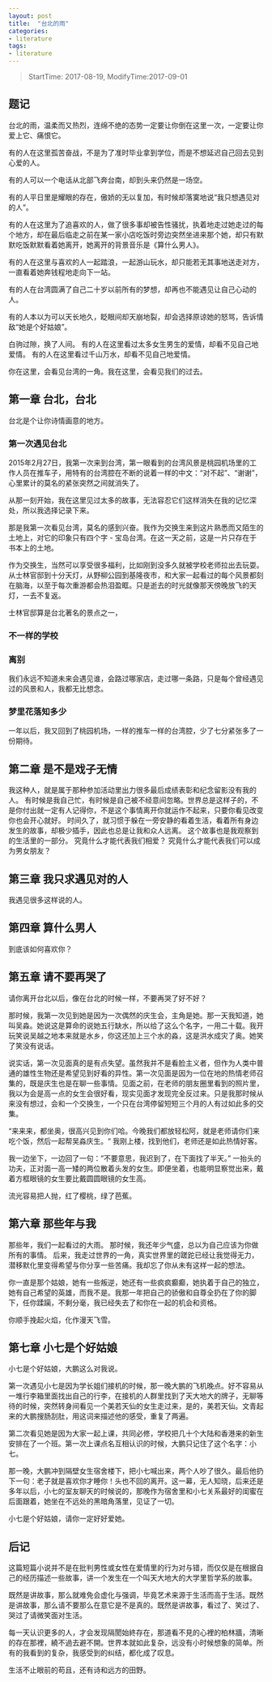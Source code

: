 ```yaml
---
layout: post
title:  "台北的雨"
categories:
- literature
tags:
- literature
---
```


> StartTime: 2017-08-19, ModifyTime:2017-09-01
<!---more--->

## 题记
台北的雨，温柔而又热烈，连绵不绝的态势一定要让你倒在这里一次，一定要让你爱上它、痛恨它。

有的人在这里孤苦奋战，不是为了准时毕业拿到学位，而是不想延迟自己回去见到心爱的人。

有的人可以一个电话从北部飞奔台南，却到头来仍然是一场空。

有的人平日里是耀眼的存在，傲娇的无以复加，有时候却落寞地说“我只想遇见对的人”。

有的人在这里为了追喜欢的人，做了很多事却被告性骚扰，执着地走过她走过的每个地方，却在最后临走之前在某一家小店吃饭时旁边突然坐进来那个她，却只有默默吃饭默默看着她离开，她离开的背景音乐是《算什么男人》。

有的人在这里与喜欢的人一起踏浪，一起游山玩水，却只能若无其事地送走对方，一直看着她奔钱程地走向下一站。

有的人在台湾圆满了自己二十岁以前所有的梦想，却再也不能遇见让自己心动的人。

有的人本以为可以天长地久，眨眼间却天崩地裂，却会选择原谅她的怒骂，告诉情敌“她是个好姑娘”。

白驹过隙，换了人间。
有的人在这里看过太多女生男生的爱情，却看不见自己地爱情。
有的人在这里看过千山万水，却看不见自己地爱情。

你在这里，会看见台湾的一角。我在这里，会看见我们的过去。

## 第一章 台北，台北
台北是个让你诗情画意的地方。

### 第一次遇见台北
2015年2月27日，我第一次来到台湾，第一眼看到的台湾风景是桃园机场里的工作人员在推车子，用特有的台湾腔在不断的说着一样的中文：“对不起”、“谢谢”，心里累计的莫名的紧张突然之间就消失了。

从那一刻开始，我在这里见过太多的故事，无法容忍它们这样消失在我的记忆深处，所以我选择记录下来。

那是我第一次看见台湾，莫名的感到兴奋。我作为交换生来到这片熟悉而又陌生的土地上，对它的印象只有四个字 - 宝岛台湾。在这一天之前，这是一片只存在于书本上的土地。

作为交换生，当然可以享受很多福利，比如刚到没多久就被学校老师拉出去玩耍。从士林官邸到十分天灯，从野柳公园到基隆夜市，和大家一起看过的每个风景都刻在脑海，以至于每次重游都会热泪盈眶。只是逝去的时光就像那天傍晚放飞的天灯，一去不复返。

士林官邸算是台北著名的景点之一，

### 不一样的学校
### 离别
我们永远不知道未来会遇见谁，会路过哪家店，走过哪一条路，只是每个曾经遇见过的风景和人，我都无比想念。

### 梦里花落知多少
一年以后，我又回到了桃园机场，一样的推车一样的台湾腔，少了七分紧张多了一份期待。

## 第二章 是不是戏子无情
我这种人，就是属于那种参加活动里出力很多最后成绩表彰和纪念留影没有我的人。
有时候是我自己忙，有时候是自己被不经意间忽略。世界总是这样子的，不是你付出就一定有人记得你，不是这个事情离开你就运作不起来，只要你看见改变你也会开心就好。
时间久了，就习惯于躲在一旁安静的看着生活，看着所有身边发生的故事，却极少插手，因此也总是让我和众人远离。
这个故事也是我观察到的生活里的一部分。
究竟什么才能代表我们相爱？
究竟什么才能代表我们可以成为男女朋友？

## 第三章 我只求遇见对的人
我遇见很多这样说的人。

## 第四章 算什么男人
到底该如何喜欢你？

## 第五章 请不要再哭了
请你离开台北以后，像在台北的时候一样，不要再哭了好不好？

那时候，我第一次见到她是因为一次偶然的庆生会，主角是她。那一天我知道，她叫吴淼。她说这是算命的说她五行缺水，所以给了这么个名字，一用二十载。我开玩笑说吴越之地本来就是水乡，你这还加上三个水的淼，这是洪水成灾了奥。她笑了笑没有说话。

说实话，第一次见面真的是有点失望。虽然我并不是看脸主义者，但作为人类中普通的雄性生物还是希望见到好看的异性。第一次见面是因为一位在地的热情老师召集的，既是庆生也是在聊一些事情。见面之前，在老师的朋友圈里看到的照片里，我以为会是高一点的女生会很好看，现实见面才发现完全反过来。只是我那时候从来没有想过，会和一个交换生，一个只在台湾停留短短三个月的人有过如此多的交集。

“来来来，都坐奥，很高兴见到你们哈。今晚我们都放轻松阿，就是老师请你们来吃个饭，然后一起帮吴淼庆生。“ 我刚上楼，找到他们，老师还是如此热情好客。

我一边坐下，一边回了一句：”不要意思，我迟到了，在下面找了半天。” 一抬头的功夫，正对面一高一矮的两位散着头发的女生。即便坐着，也能明显察觉出来，戴着方框眼镜的女生要比戴圆圆眼镜的女生高。

<!-- 后来我才明白第一次我们见面，我的玩笑说中的却是事实，她的笑容其实是苦笑。 -->

<!-- 后来我才知道，她曾经脆弱地一次次崩溃大哭，也许真是命中补水太多了，所以她才那么喜欢流泪，转身却淡定从容的面对我们。 -->
<!-- 后来就再也没有后来。 -->

流光容易把人抛，红了樱桃，绿了芭蕉。

## 第六章 那些年与我
那些年，我们一起看过的大雨。
那时候，我还年少气盛，总以为自己应该为你做所有的事情。
后来，我走过世界的一角，真实世界里的蹉跎已经让我觉得无力，潜移默化里变得希望与你分享一些苦痛。我却忘了你从未有这样一起的想法。

你一直是那个姑娘，她有一些叛逆，她还有一些疯疯癫癫，她执着于自己的独立，她有自己希望的英雄，而我不是。我那一年把自己的骄傲和自尊全扔在了你的脚下，任你蹂躏，不剩分毫，我已经失去了和你在一起的机会和资格。

你顺手挽起火焰，化作漫天飞雪。

## 第七章 小七是个好姑娘
小七是个好姑娘，大鹏这么对我说。

第一次遇见小七是因为学长姐们接机的时候，那一晚大鹏的飞机晚点。好不容易从一堆行李箱里面找出自己的行李，在接机的人群里找到了天大地大的牌子，无聊等待的时候，突然转身间看见一个美若天仙的女生走过来，是的，美若天仙。文青起来的大鹏搜肠刮肚，用这词来描述他的感受，重复了两遍。

第二次看见她是因为大家一起上课，共同必修，学校把几十个大陆和香港来的新生安排在了一个班。第一次上课点名互相认识的时候，大鹏只记住了这个名字：小七。


那一晚，大鹏冲到隔壁女生宿舍楼下，把小七喊出来，两个人吵了很久。最后他扔下一句：老子就是喜欢你才睡你！头也不回的离开。这一幕，无人知晓，后来还是多年以后，小七的室友聊天的时候说的，那晚作为宿舍里和小七关系最好的闺蜜在后面跟着，她坐在不远处的黑暗角落里，见证了一切。

小七是个好姑娘，请你一定好好爱她。

## 后记
这篇短篇小说并不是在批判男性或女性在爱情里的行为对与错，而仅仅是在根据自己的经历描述一些故事，讲一个发生在一个叫天大地大的大学里哲学系的故事。

既然是讲故事，那么就难免会虚化与强调，毕竟艺术来源于生活而高于生活。既然是讲故事，那么请不要那么在意它是不是真的。既然是讲故事，看过了、笑过了、哭过了请微笑面对生活。

每一天认识更多的人，才会发现隔閡始終存在，那道看不見的心裡的柏林牆，清晰的存在那裡，繞不過去避不開。世界本就如此复杂，远没有小时候想象的简单。所有的我看到的复杂，我感受到的纠结，都化成了叹息。

生活不止眼前的苟且，还有诗和远方的田野。
